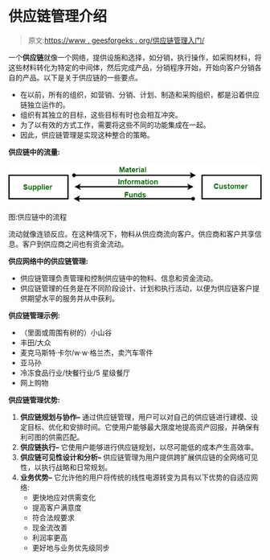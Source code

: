 # 供应链管理介绍

> 原文:[https://www . geesforgeks . org/供应链管理入门/](https://www.geeksforgeeks.org/introduction-to-supply-chain-management/)

一个**供应链**就像一个网络，提供设施和选择，如分销，执行操作，如采购材料，将这些材料转化为特定的中间体，然后完成产品，分销程序开始，开始向客户分销各自的产品。以下是关于供应链的一些要点。

*   在以前，所有的组织，如营销、分销、计划、制造和采购组织，都是沿着供应链独立运作的。
*   组织有其独立的目标，这些目标有时也会相互冲突。
*   为了以有效的方式工作，需要将这些不同的功能集成在一起。
*   因此，供应链管理是实现这种整合的策略。

**供应链中的流量:**

![](img/f6234e45fb372845e5446a671e5b10ef.png)

图:供应链中的流程

流动就像连锁反应。在这种情况下，物料从供应商流向客户。供应商和客户共享信息。客户到供应商之间也有资金流动。

**供应网络中的供应链管理:**

*   供应链管理负责管理和控制供应链中的物料、信息和资金流动。
*   供应链管理的任务是在不同阶段设计、计划和执行活动，以便为供应链客户提供期望水平的服务并从中获利。

**供应链管理示例:**

*   （里面或周围有树的）小山谷
*   丰田/大众
*   麦克马斯特·卡尔/w·w·格兰杰，卖汽车零件
*   亚马孙
*   冷冻食品行业/快餐行业/5 星级餐厅
*   网上购物

**供应链管理优势:**

1.  **供应链规划与协作–**
    通过供应链管理，用户可以对自己的供应链进行建模、设定目标、优化和安排时间。它使用户能够最大限度地提高资产回报，并确保有利可图的供需匹配。
2.  **供应链执行–**
    它使用户能够进行供应链规划，以尽可能低的成本产生高效率。
3.  **供应链可见性设计和分析–**
    供应链管理为用户提供跨扩展供应链的全网络可见性，以执行战略和日常规划。
4.  **业务优势–**
    它允许他的用户将传统的线性电源转变为具有以下优势的自适应网络:
    *   更快地应对供需变化
    *   提高客户满意度
    *   符合法规要求
    *   现金流改善
    *   利润率更高
    *   更好地与业务优先级同步